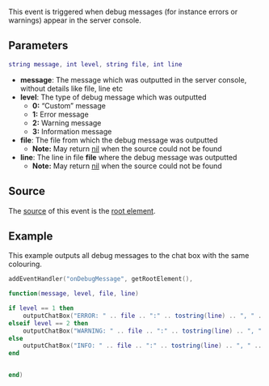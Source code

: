 This event is triggered when debug messages (for instance errors or warnings) appear in the server console.

Parameters
----------

``` lua
string message, int level, string file, int line
```

-   **message**: The message which was outputted in the server console, without details like file, line etc
-   **level**: The type of debug message which was outputted
    -   **0:** “Custom” message
    -   **1:** Error message
    -   **2:** Warning message
    -   **3:** Information message
-   **file**: The file from which the debug message was outputted
    -   **Note:** May return [nil](/docs/nil.md "wikilink") when the source could not be found
-   **line**: The line in file **file** where the debug message was outputted
    -   **Note:** May return [nil](/docs/nil.md "wikilink") when the source could not be found

Source
------

The [source](/docs/event_system#event_source.md "wikilink") of this event is the [root element](/docs/root_element.md "wikilink").

Example
-------

This example outputs all debug messages to the chat box with the same colouring.

``` lua
addEventHandler("onDebugMessage", getRootElement(), 

function(message, level, file, line)

if level == 1 then
    outputChatBox("ERROR: " .. file .. ":" .. tostring(line) .. ", " .. message, getRootElement(), 255,0,0)
elseif level == 2 then
    outputChatBox("WARNING: " .. file .. ":" .. tostring(line) .. ", " .. message, getRootElement(), 255,165,0)
else
    outputChatBox("INFO: " .. file .. ":" .. tostring(line) .. ", " .. message, getRootElement(), 0,0,255)
end


end)
```

